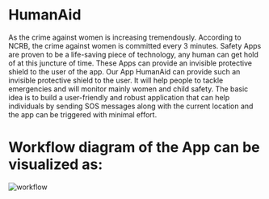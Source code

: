 # HumanAid
As the crime against women is increasing tremendously. According to NCRB, the crime against women is committed every 3 minutes. Safety Apps are proven to be a life-saving piece of technology, any human can get hold of at this juncture of time. These Apps can provide an invisible protective shield to the user of the app.
Our App HumanAid can provide such an invisible protective shield to the user. It will help people to tackle emergencies and will monitor mainly women and child safety. The basic idea is to build a user-friendly and robust application that can help individuals by sending SOS messages along with the current location and the app can be triggered with minimal effort. 

# Workflow diagram of the App can be visualized as:
![workflow](https://user-images.githubusercontent.com/48834012/123510532-cc3fb680-d699-11eb-8123-a26380c8ef19.png)

